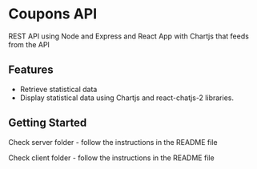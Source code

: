 # Coupons API

 REST API using Node and Express and React App with Chartjs that feeds from the API

## Features

- Retrieve statistical data
- Display statistical data using Chartjs and react-chatjs-2 libraries.

## Getting Started

Check server folder - follow the instructions in the README file

Check client folder - follow the instructions in the README file
